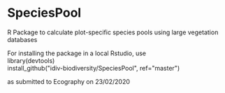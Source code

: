 # SpeciesPool
R Package to calculate plot-specific species pools using large vegetation databases

For installing the package in a local Rstudio, use   
library(devtools)  
install_github("idiv-biodiversity/SpeciesPool", ref="master")  
  
as submitted to Ecography on 23/02/2020

